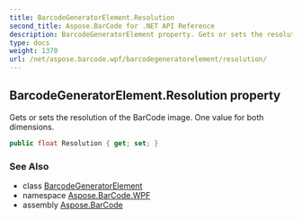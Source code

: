 ```yaml
---
title: BarcodeGeneratorElement.Resolution
second_title: Aspose.BarCode for .NET API Reference
description: BarcodeGeneratorElement property. Gets or sets the resolution of the BarCode image. One value for both dimensions
type: docs
weight: 1370
url: /net/aspose.barcode.wpf/barcodegeneratorelement/resolution/
---
```

## BarcodeGeneratorElement.Resolution property

Gets or sets the resolution of the BarCode image. One value for both dimensions.

```csharp
public float Resolution { get; set; }
```

### See Also

* class [BarcodeGeneratorElement](../)
* namespace [Aspose.BarCode.WPF](../../barcodegeneratorelement/)
* assembly [Aspose.BarCode](../../../)


